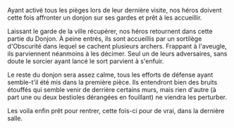 Ayant activé tous les pièges lors de leur dernière visite, nos héros doivent
cette fois affronter un donjon sur ses gardes et prêt à les accueillir.

Laissant le garde de la ville récupérer, nos héros retournent dans cette partie
du Donjon. À peine entrés, ils sont accueillis par un sortilège d'Obscurité dans
lequel se cachent plusieurs archers. Frappant à l'aveugle, ils parviennent
néanmoins à les décimer. Seul un de leurs adversaires, sans doute le sorcier
ayant lancé le sort parvient à s'enfuir.

Le reste du donjon sera assez calme, tous les efforts de défense ayant
semble-t'il été mis dans la première pièce. Ils entendront bien des bruits
étouffés qui semble venir de derrière certains murs, mais rien d'autre (à part
une ou deux bestioles dérangées en fouillant) ne viendra les perturber.

Les voila enfin prêt pour rentrer, cette fois-ci pour de vrai, dans la dernière
salle.
